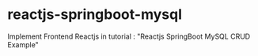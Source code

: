 # reactjs-springboot-mysql
Implement Frontend Reactjs in tutorial : "Reactjs SpringBoot MySQL CRUD Example"

